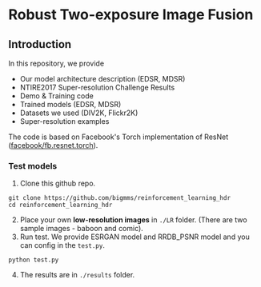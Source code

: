# Robust Two-exposure Image Fusion

## Introduction
In this repository, we provide
* Our model architecture description (EDSR, MDSR)
* NTIRE2017 Super-resolution Challenge Results
* Demo & Training code
* Trained models (EDSR, MDSR) 
* Datasets we used (DIV2K, Flickr2K)
* Super-resolution examples

The code is based on Facebook's Torch implementation of ResNet ([facebook/fb.resnet.torch](https://github.com/facebook/fb.resnet.torch)). <br>

### Test models
1. Clone this github repo. 
```
git clone https://github.com/bigmms/reinforcement_learning_hdr
cd reinforcement_learning_hdr
```
2. Place your own **low-resolution images** in `./LR` folder. (There are two sample images - baboon and comic).
3. Run test. We provide ESRGAN model and RRDB_PSNR model and you can config in the `test.py`.
```
python test.py
```
4. The results are in `./results` folder.
